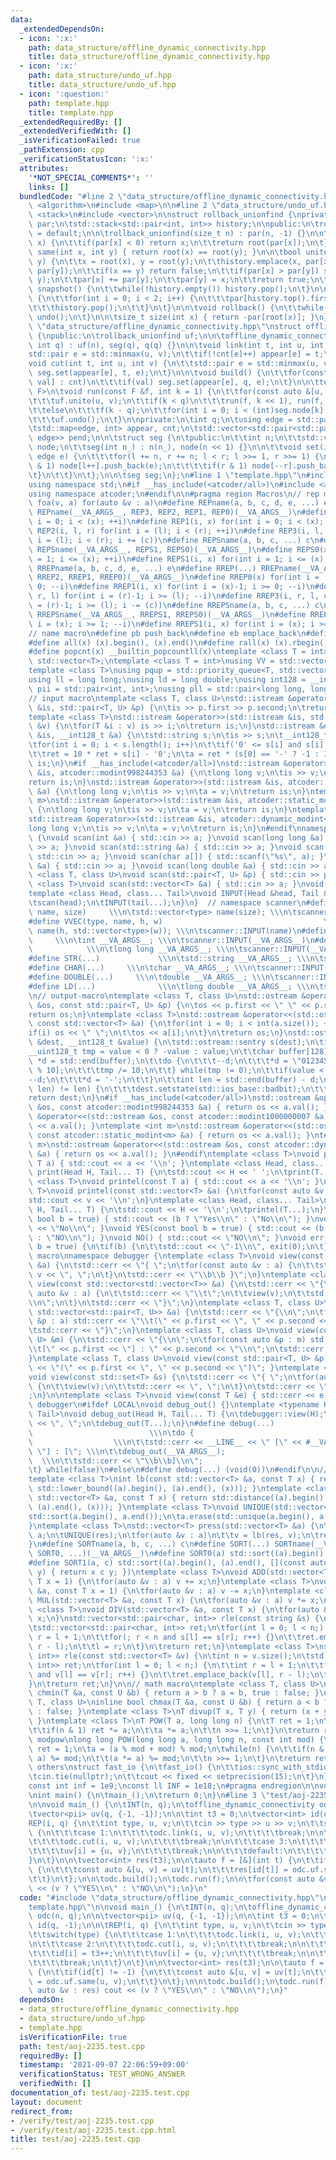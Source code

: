 ```yaml
---
data:
  _extendedDependsOn:
  - icon: ':x:'
    path: data_structure/offline_dynamic_connectivity.hpp
    title: data_structure/offline_dynamic_connectivity.hpp
  - icon: ':x:'
    path: data_structure/undo_uf.hpp
    title: data_structure/undo_uf.hpp
  - icon: ':question:'
    path: template.hpp
    title: template.hpp
  _extendedRequiredBy: []
  _extendedVerifiedWith: []
  _isVerificationFailed: true
  _pathExtension: cpp
  _verificationStatusIcon: ':x:'
  attributes:
    '*NOT_SPECIAL_COMMENTS*': ''
    links: []
  bundledCode: "#line 2 \"data_structure/offline_dynamic_connectivity.hpp\"\n#include\
    \ <algorithm>\n#include <map>\n\n#line 2 \"data_structure/undo_uf.hpp\"\n#include\
    \ <stack>\n#include <vector>\n\nstruct rollback_unionfind {\nprivate:\n\tstd::vector<int>\
    \ par;\n\tstd::stack<std::pair<int, int>> history;\n\npublic:\n\trollback_unionfind()\
    \ = default;\n\n\trollback_unionfind(size_t n) : par(n, -1) {}\n\n\tint root(int\
    \ x) {\n\t\tif(par[x] < 0) return x;\n\t\treturn root(par[x]);\n\t}\n\n\tbool\
    \ same(int x, int y) { return root(x) == root(y); }\n\n\tbool unite(int x, int\
    \ y) {\n\t\tx = root(x), y = root(y);\n\t\thistory.emplace(x, par[x]);\n\t\thistory.emplace(y,\
    \ par[y]);\n\t\tif(x == y) return false;\n\t\tif(par[x] > par[y]) std::swap(x,\
    \ y);\n\t\tpar[x] += par[y];\n\t\tpar[y] = x;\n\t\treturn true;\n\t}\n\n\tvoid\
    \ snapshot() {\n\t\twhile(!history.empty()) history.pop();\n\t}\n\n\tvoid undo()\
    \ {\n\t\tfor(int i = 0; i < 2; i++) {\n\t\t\tpar[history.top().first] = history.top().second;\n\
    \t\t\thistory.pop();\n\t\t}\n\t}\n\n\tvoid rollback() {\n\t\twhile(!history.empty())\
    \ undo();\n\t}\n\n\tsize_t size(int x) { return -par[root(x)]; }\n};\n#line 6\
    \ \"data_structure/offline_dynamic_connectivity.hpp\"\nstruct offline_dynamic_connectivity\
    \ {\npublic:\n\trollback_unionfind uf;\n\n\toffline_dynamic_connectivity(int n,\
    \ int q) : uf(n), seg(q), q(q) {}\n\n\tvoid link(int t, int u, int v) {\n\t\t\
    std::pair e = std::minmax(u, v);\n\t\tif(!cnt[e]++) appear[e] = t;\n\t}\n\n\t\
    void cut(int t, int u, int v) {\n\t\tstd::pair e = std::minmax(u, v);\n\t\tif(!(--cnt[e]))\
    \ seg.set(appear[e], t, e);\n\t}\n\n\tvoid build() {\n\t\tfor(const auto &[e,\
    \ val] : cnt)\n\t\t\tif(val) seg.set(appear[e], q, e);\n\t}\n\n\ttemplate <class\
    \ F>\n\tvoid run(const F &f, int k = 1) {\n\t\tfor(const auto &[u, v] : seg.node[k])\n\
    \t\t\tuf.unite(u, v);\n\t\tif(k < q)\n\t\t\trun(f, k << 1), run(f, k << 1 | 1);\n\
    \t\telse\n\t\t\tf(k - q);\n\t\tfor(int i = 0; i < (int)seg.node[k].size(); i++)\n\
    \t\t\tuf.undo();\n\t}\n\nprivate:\n\tint q;\n\tusing edge = std::pair<int, int>;\n\
    \tstd::map<edge, int> appear, cnt;\n\tstd::vector<std::pair<std::pair<int, int>,\
    \ edge>> pend;\n\n\tstruct seg {\n\tpublic:\n\t\tint n;\n\t\tstd::vector<std::vector<edge>>\
    \ node;\n\t\tseg(int n_) : n(n_), node(n << 1) {}\n\n\t\tvoid set(int l, int r,\
    \ edge e) {\n\t\t\tfor(l += n, r += n; l < r; l >>= 1, r >>= 1) {\n\t\t\t\tif(l\
    \ & 1) node[l++].push_back(e);\n\t\t\t\tif(r & 1) node[--r].push_back(e);\n\t\t\
    \t}\n\t\t}\n\t};\n\n\tseg seg;\n};\n#line 1 \"template.hpp\"\n#include <bits/stdc++.h>\n\
    using namespace std;\n#if __has_include(<atcoder/all>)\n#include <atcoder/all>\n\
    using namespace atcoder;\n#endif\n\n#pragma region Macros\n// rep macro\n#define\
    \ foa(v, a) for(auto &v : a)\n#define REPname(a, b, c, d, e, ...) e\n#define REP(...)\
    \ REPname(__VA_ARGS__, REP3, REP2, REP1, REP0)(__VA_ARGS__)\n#define REP0(x) for(int\
    \ i = 0; i < (x); ++i)\n#define REP1(i, x) for(int i = 0; i < (x); ++i)\n#define\
    \ REP2(i, l, r) for(int i = (l); i < (r); ++i)\n#define REP3(i, l, r, c) for(int\
    \ i = (l); i < (r); i += (c))\n#define REPSname(a, b, c, ...) c\n#define REPS(...)\
    \ REPSname(__VA_ARGS__, REPS1, REPS0)(__VA_ARGS__)\n#define REPS0(x) for(int i\
    \ = 1; i <= (x); ++i)\n#define REPS1(i, x) for(int i = 1; i <= (x); ++i)\n#define\
    \ RREPname(a, b, c, d, e, ...) e\n#define RREP(...) RREPname(__VA_ARGS__, RREP3,\
    \ RREP2, RREP1, RREP0)(__VA_ARGS__)\n#define RREP0(x) for(int i = (x)-1; i >=\
    \ 0; --i)\n#define RREP1(i, x) for(int i = (x)-1; i >= 0; --i)\n#define RREP2(i,\
    \ r, l) for(int i = (r)-1; i >= (l); --i)\n#define RREP3(i, r, l, c) for(int i\
    \ = (r)-1; i >= (l); i -= (c))\n#define RREPSname(a, b, c, ...) c\n#define RREPS(...)\
    \ RREPSname(__VA_ARGS__, RREPS1, RREPS0)(__VA_ARGS__)\n#define RREPS0(x) for(int\
    \ i = (x); i >= 1; --i)\n#define RREPS1(i, x) for(int i = (x); i >= 1; --i)\n\n\
    // name macro\n#define pb push_back\n#define eb emplace_back\n#define SZ(x) ((int)(x).size())\n\
    #define all(x) (x).begin(), (x).end()\n#define rall(x) (x).rbegin(), (x).rend()\n\
    #define popcnt(x) __builtin_popcountll(x)\ntemplate <class T = int>\nusing V =\
    \ std::vector<T>;\ntemplate <class T = int>\nusing VV = std::vector<std::vector<T>>;\n\
    template <class T>\nusing pqup = std::priority_queue<T, std::vector<T>, std::greater<T>>;\n\
    using ll = long long;\nusing ld = long double;\nusing int128 = __int128_t;\nusing\
    \ pii = std::pair<int, int>;\nusing pll = std::pair<long long, long long>;\n\n\
    // input macro\ntemplate <class T, class U>\nstd::istream &operator>>(std::istream\
    \ &is, std::pair<T, U> &p) {\n\tis >> p.first >> p.second;\n\treturn is;\n}\n\
    template <class T>\nstd::istream &operator>>(std::istream &is, std::vector<T>\
    \ &v) {\n\tfor(T &i : v) is >> i;\n\treturn is;\n}\nstd::istream &operator>>(std::istream\
    \ &is, __int128_t &a) {\n\tstd::string s;\n\tis >> s;\n\t__int128_t ret = 0;\n\
    \tfor(int i = 0; i < s.length(); i++)\n\t\tif('0' <= s[i] and s[i] <= '9')\n\t\
    \t\tret = 10 * ret + s[i] - '0';\n\ta = ret * (s[0] == '-' ? -1 : 1);\n\treturn\
    \ is;\n}\n#if __has_include(<atcoder/all>)\nstd::istream &operator>>(std::istream\
    \ &is, atcoder::modint998244353 &a) {\n\tlong long v;\n\tis >> v;\n\ta = v;\n\t\
    return is;\n}\nstd::istream &operator>>(std::istream &is, atcoder::modint1000000007\
    \ &a) {\n\tlong long v;\n\tis >> v;\n\ta = v;\n\treturn is;\n}\ntemplate <int\
    \ m>\nstd::istream &operator>>(std::istream &is, atcoder::static_modint<m> &a)\
    \ {\n\tlong long v;\n\tis >> v;\n\ta = v;\n\treturn is;\n}\ntemplate <int m>\n\
    std::istream &operator>>(std::istream &is, atcoder::dynamic_modint<m> &a) {\n\t\
    long long v;\n\tis >> v;\n\ta = v;\n\treturn is;\n}\n#endif\nnamespace scanner\
    \ {\nvoid scan(int &a) { std::cin >> a; }\nvoid scan(long long &a) { std::cin\
    \ >> a; }\nvoid scan(std::string &a) { std::cin >> a; }\nvoid scan(char &a) {\
    \ std::cin >> a; }\nvoid scan(char a[]) { std::scanf(\"%s\", a); }\nvoid scan(double\
    \ &a) { std::cin >> a; }\nvoid scan(long double &a) { std::cin >> a; }\ntemplate\
    \ <class T, class U>\nvoid scan(std::pair<T, U> &p) { std::cin >> p; }\ntemplate\
    \ <class T>\nvoid scan(std::vector<T> &a) { std::cin >> a; }\nvoid INPUT() {}\n\
    template <class Head, class... Tail>\nvoid INPUT(Head &head, Tail &... tail) {\n\
    \tscan(head);\n\tINPUT(tail...);\n}\n}  // namespace scanner\n#define VEC(type,\
    \ name, size)     \\\n\tstd::vector<type> name(size); \\\n\tscanner::INPUT(name)\n\
    #define VVEC(type, name, h, w)                                    \\\n\tstd::vector<std::vector<type>>\
    \ name(h, std::vector<type>(w)); \\\n\tscanner::INPUT(name)\n#define INT(...)\
    \     \\\n\tint __VA_ARGS__; \\\n\tscanner::INPUT(__VA_ARGS__)\n#define LL(...)\
    \            \\\n\tlong long __VA_ARGS__; \\\n\tscanner::INPUT(__VA_ARGS__)\n\
    #define STR(...)             \\\n\tstd::string __VA_ARGS__; \\\n\tscanner::INPUT(__VA_ARGS__)\n\
    #define CHAR(...)     \\\n\tchar __VA_ARGS__; \\\n\tscanner::INPUT(__VA_ARGS__)\n\
    #define DOUBLE(...)     \\\n\tdouble __VA_ARGS__; \\\n\tscanner::INPUT(__VA_ARGS__)\n\
    #define LD(...)              \\\n\tlong double __VA_ARGS__; \\\n\tscanner::INPUT(__VA_ARGS__)\n\
    \n// output-macro\ntemplate <class T, class U>\nstd::ostream &operator<<(std::ostream\
    \ &os, const std::pair<T, U> &p) {\n\tos << p.first << \" \" << p.second;\n\t\
    return os;\n}\ntemplate <class T>\nstd::ostream &operator<<(std::ostream &os,\
    \ const std::vector<T> &a) {\n\tfor(int i = 0; i < int(a.size()); ++i) {\n\t\t\
    if(i) os << \" \";\n\t\tos << a[i];\n\t}\n\treturn os;\n}\nstd::ostream &operator<<(std::ostream\
    \ &dest, __int128_t &value) {\n\tstd::ostream::sentry s(dest);\n\tif(s) {\n\t\t\
    __uint128_t tmp = value < 0 ? -value : value;\n\t\tchar buffer[128];\n\t\tchar\
    \ *d = std::end(buffer);\n\t\tdo {\n\t\t\t--d;\n\t\t\t*d = \"0123456789\"[tmp\
    \ % 10];\n\t\t\ttmp /= 10;\n\t\t} while(tmp != 0);\n\t\tif(value < 0) {\n\t\t\t\
    --d;\n\t\t\t*d = '-';\n\t\t}\n\t\tint len = std::end(buffer) - d;\n\t\tif(dest.rdbuf()->sputn(d,\
    \ len) != len) {\n\t\t\tdest.setstate(std::ios_base::badbit);\n\t\t}\n\t}\n\t\
    return dest;\n}\n#if __has_include(<atcoder/all>)\nstd::ostream &operator<<(std::ostream\
    \ &os, const atcoder::modint998244353 &a) { return os << a.val(); }\nstd::ostream\
    \ &operator<<(std::ostream &os, const atcoder::modint1000000007 &a) { return os\
    \ << a.val(); }\ntemplate <int m>\nstd::ostream &operator<<(std::ostream &os,\
    \ const atcoder::static_modint<m> &a) { return os << a.val(); }\ntemplate <int\
    \ m>\nstd::ostream &operator<<(std::ostream &os, const atcoder::dynamic_modint<m>\
    \ &a) { return os << a.val(); }\n#endif\ntemplate <class T>\nvoid print(const\
    \ T a) { std::cout << a << '\\n'; }\ntemplate <class Head, class... Tail>\nvoid\
    \ print(Head H, Tail... T) {\n\tstd::cout << H << ' ';\n\tprint(T...);\n}\ntemplate\
    \ <class T>\nvoid printel(const T a) { std::cout << a << '\\n'; }\ntemplate <class\
    \ T>\nvoid printel(const std::vector<T> &a) {\n\tfor(const auto &v : a)\n\t\t\
    std::cout << v << '\\n';\n}\ntemplate <class Head, class... Tail>\nvoid printel(Head\
    \ H, Tail... T) {\n\tstd::cout << H << '\\n';\n\tprintel(T...);\n}\nvoid Yes(const\
    \ bool b = true) { std::cout << (b ? \"Yes\\n\" : \"No\\n\"); }\nvoid No() { std::cout\
    \ << \"No\\n\"; }\nvoid YES(const bool b = true) { std::cout << (b ? \"YES\\n\"\
    \ : \"NO\\n\"); }\nvoid NO() { std::cout << \"NO\\n\"; }\nvoid err(const bool\
    \ b = true) {\n\tif(b) {\n\t\tstd::cout << \"-1\\n\", exit(0);\n\t}\n}\n\n//debug\
    \ macro\nnamespace debugger {\ntemplate <class T>\nvoid view(const std::vector<T>\
    \ &a) {\n\tstd::cerr << \"{ \";\n\tfor(const auto &v : a) {\n\t\tstd::cerr <<\
    \ v << \", \";\n\t}\n\tstd::cerr << \"\\b\\b }\";\n}\ntemplate <class T>\nvoid\
    \ view(const std::vector<std::vector<T>> &a) {\n\tstd::cerr << \"{\\n\";\n\tfor(const\
    \ auto &v : a) {\n\t\tstd::cerr << \"\\t\";\n\t\tview(v);\n\t\tstd::cerr << \"\
    \\n\";\n\t}\n\tstd::cerr << \"}\";\n}\ntemplate <class T, class U>\nvoid view(const\
    \ std::vector<std::pair<T, U>> &a) {\n\tstd::cerr << \"{\\n\";\n\tfor(const auto\
    \ &p : a) std::cerr << \"\\t(\" << p.first << \", \" << p.second << \")\\n\";\n\
    \tstd::cerr << \"}\";\n}\ntemplate <class T, class U>\nvoid view(const std::map<T,\
    \ U> &m) {\n\tstd::cerr << \"{\\n\";\n\tfor(const auto &p : m) std::cerr << \"\
    \\t[\" << p.first << \"] : \" << p.second << \"\\n\";\n\tstd::cerr << \"}\";\n\
    }\ntemplate <class T, class U>\nvoid view(const std::pair<T, U> &p) { std::cerr\
    \ << \"(\" << p.first << \", \" << p.second << \")\"; }\ntemplate <class T>\n\
    void view(const std::set<T> &s) {\n\tstd::cerr << \"{ \";\n\tfor(auto &v : s)\
    \ {\n\t\tview(v);\n\t\tstd::cerr << \", \";\n\t}\n\tstd::cerr << \"\\b\\b }\"\
    ;\n}\n\ntemplate <class T>\nvoid view(const T &e) { std::cerr << e; }\n}  // namespace\
    \ debugger\n#ifdef LOCAL\nvoid debug_out() {}\ntemplate <typename Head, typename...\
    \ Tail>\nvoid debug_out(Head H, Tail... T) {\n\tdebugger::view(H);\n\tstd::cerr\
    \ << \", \";\n\tdebug_out(T...);\n}\n#define debug(...)                      \
    \                          \\\n\tdo {                                        \
    \                  \\\n\t\tstd::cerr << __LINE__ << \" [\" << #__VA_ARGS__ <<\
    \ \"] : [\"; \\\n\t\tdebug_out(__VA_ARGS__);                                 \
    \  \\\n\t\tstd::cerr << \"\\b\\b]\\n\";                                   \\\n\
    \t} while(false)\n#else\n#define debug(...) (void(0))\n#endif\n\n// vector macro\n\
    template <class T>\nint lb(const std::vector<T> &a, const T x) { return std::distance((a).begin(),\
    \ std::lower_bound((a).begin(), (a).end(), (x))); }\ntemplate <class T>\nint ub(const\
    \ std::vector<T> &a, const T x) { return std::distance((a).begin(), std::upper_bound((a).begin(),\
    \ (a).end(), (x))); }\ntemplate <class T>\nvoid UNIQUE(std::vector<T> &a) {\n\t\
    std::sort(a.begin(), a.end());\n\ta.erase(std::unique(a.begin(), a.end()), a.end());\n\
    }\ntemplate <class T>\nstd::vector<T> press(std::vector<T> &a) {\n\tauto res =\
    \ a;\n\tUNIQUE(res);\n\tfor(auto &v : a)\n\t\tv = lb(res, v);\n\treturn res;\n\
    }\n#define SORTname(a, b, c, ...) c\n#define SORT(...) SORTname(__VA_ARGS__, SORT1,\
    \ SORT0, ...)(__VA_ARGS__)\n#define SORT0(a) std::sort((a).begin(), (a).end())\n\
    #define SORT1(a, c) std::sort((a).begin(), (a).end(), [](const auto x, const auto\
    \ y) { return x c y; })\ntemplate <class T>\nvoid ADD(std::vector<T> &a, const\
    \ T x = 1) {\n\tfor(auto &v : a) v += x;\n}\ntemplate <class T>\nvoid SUB(std::vector<T>\
    \ &a, const T x = 1) {\n\tfor(auto &v : a) v -= x;\n}\ntemplate <class T>\nvoid\
    \ MUL(std::vector<T> &a, const T x) {\n\tfor(auto &v : a) v *= x;\n}\ntemplate\
    \ <class T>\nvoid DIV(std::vector<T> &a, const T x) {\n\tfor(auto &v : a) v /=\
    \ x;\n}\nstd::vector<std::pair<char, int>> rle(const string &s) {\n\tint n = s.size();\n\
    \tstd::vector<std::pair<char, int>> ret;\n\tfor(int l = 0; l < n;) {\n\t\tint\
    \ r = l + 1;\n\t\tfor(; r < n and s[l] == s[r]; r++) {}\n\t\tret.emplace_back(s[l],\
    \ r - l);\n\t\tl = r;\n\t}\n\treturn ret;\n}\ntemplate <class T>\nstd::vector<std::pair<T,\
    \ int>> rle(const std::vector<T> &v) {\n\tint n = v.size();\n\tstd::vector<std::pair<T,\
    \ int>> ret;\n\tfor(int l = 0; l < n;) {\n\t\tint r = l + 1;\n\t\tfor(; r < n\
    \ and v[l] == v[r]; r++) {}\n\t\tret.emplace_back(v[l], r - l);\n\t\tl = r;\n\t\
    }\n\treturn ret;\n}\n\n// math macro\ntemplate <class T, class U>\ninline bool\
    \ chmin(T &a, const U &b) { return a > b ? a = b, true : false; }\ntemplate <class\
    \ T, class U>\ninline bool chmax(T &a, const U &b) { return a < b ? a = b, true\
    \ : false; }\ntemplate <class T>\nT divup(T x, T y) { return (x + y - 1) / y;\
    \ }\ntemplate <class T>\nT POW(T a, long long n) {\n\tT ret = 1;\n\twhile(n) {\n\
    \t\tif(n & 1) ret *= a;\n\t\ta *= a;\n\t\tn >>= 1;\n\t}\n\treturn ret;\n}\n//\
    \ modpow\nlong long POW(long long a, long long n, const int mod) {\n\tlong long\
    \ ret = 1;\n\ta = (a % mod + mod) % mod;\n\twhile(n) {\n\t\tif(n & 1) (ret *=\
    \ a) %= mod;\n\t\t(a *= a) %= mod;\n\t\tn >>= 1;\n\t}\n\treturn ret;\n}\n\n//\
    \ others\nstruct fast_io {\n\tfast_io() {\n\t\tios::sync_with_stdio(false);\n\t\
    \tcin.tie(nullptr);\n\t\tcout << fixed << setprecision(15);\n\t}\n} fast_io_;\n\
    const int inf = 1e9;\nconst ll INF = 1e18;\n#pragma endregion\n\nvoid main_();\n\
    \nint main() {\n\tmain_();\n\treturn 0;\n}\n#line 3 \"test/aoj-2235.test.cpp\"\
    \n\nvoid main_() {\n\tINT(n, q);\n\toffline_dynamic_connectivity odc(n, q);\n\n\
    \tvector<pii> uv(q, {-1, -1});\n\n\tint t3 = 0;\n\tvector<int> id(q, -1);\n\n\t\
    REP(i, q) {\n\t\tint type, u, v;\n\t\tcin >> type >> u >> v;\n\t\tswitch(type)\
    \ {\n\t\t\tcase 1:\n\t\t\t\todc.link(i, u, v);\n\t\t\t\tbreak;\n\n\t\t\tcase 2:\n\
    \t\t\t\todc.cut(i, u, v);\n\t\t\t\tbreak;\n\n\t\t\tcase 3:\n\t\t\t\tid[i] = t3++;\n\
    \t\t\t\tuv[i] = {u, v};\n\t\t\t\tbreak;\n\n\t\t\tdefault:\n\t\t\t\tbreak;\n\t\t\
    }\n\t}\n\n\tvector<int> res(t3);\n\n\tauto f = [&](int t) {\n\t\tif(id[t] != -1)\
    \ {\n\t\t\tconst auto &[u, v] = uv[t];\n\t\t\tres[id[t]] = odc.uf.same(u, v);\n\
    \t\t}\n\t};\n\n\todc.build();\n\todc.run(f);\n\n\tfor(const auto &v : res) cout\
    \ << (v ? \"YES\\n\" : \"NO\\n\");\n}\n"
  code: "#include \"data_structure/offline_dynamic_connectivity.hpp\"\n#include \"\
    template.hpp\"\n\nvoid main_() {\n\tINT(n, q);\n\toffline_dynamic_connectivity\
    \ odc(n, q);\n\n\tvector<pii> uv(q, {-1, -1});\n\n\tint t3 = 0;\n\tvector<int>\
    \ id(q, -1);\n\n\tREP(i, q) {\n\t\tint type, u, v;\n\t\tcin >> type >> u >> v;\n\
    \t\tswitch(type) {\n\t\t\tcase 1:\n\t\t\t\todc.link(i, u, v);\n\t\t\t\tbreak;\n\
    \n\t\t\tcase 2:\n\t\t\t\todc.cut(i, u, v);\n\t\t\t\tbreak;\n\n\t\t\tcase 3:\n\t\
    \t\t\tid[i] = t3++;\n\t\t\t\tuv[i] = {u, v};\n\t\t\t\tbreak;\n\n\t\t\tdefault:\n\
    \t\t\t\tbreak;\n\t\t}\n\t}\n\n\tvector<int> res(t3);\n\n\tauto f = [&](int t)\
    \ {\n\t\tif(id[t] != -1) {\n\t\t\tconst auto &[u, v] = uv[t];\n\t\t\tres[id[t]]\
    \ = odc.uf.same(u, v);\n\t\t}\n\t};\n\n\todc.build();\n\todc.run(f);\n\n\tfor(const\
    \ auto &v : res) cout << (v ? \"YES\\n\" : \"NO\\n\");\n}"
  dependsOn:
  - data_structure/offline_dynamic_connectivity.hpp
  - data_structure/undo_uf.hpp
  - template.hpp
  isVerificationFile: true
  path: test/aoj-2235.test.cpp
  requiredBy: []
  timestamp: '2021-09-07 22:06:59+09:00'
  verificationStatus: TEST_WRONG_ANSWER
  verifiedWith: []
documentation_of: test/aoj-2235.test.cpp
layout: document
redirect_from:
- /verify/test/aoj-2235.test.cpp
- /verify/test/aoj-2235.test.cpp.html
title: test/aoj-2235.test.cpp
---
```

